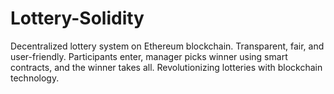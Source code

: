 # Lottery-Solidity
Decentralized lottery system on Ethereum blockchain. Transparent, fair, and user-friendly. Participants enter, manager picks winner using smart contracts, and the winner takes all. Revolutionizing lotteries with blockchain technology.
